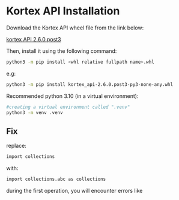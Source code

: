 
# Kortex API Installation

Download the Kortex API wheel file from the link below:

[kortex API 2.6.0.post3](https://artifactory.kinovaapps.com/artifactory/generic-public/kortex/API/2.6.0/kortex_api-2.6.0.post3-py3-none-any.whl)

Then, install it using the following command:

```bash
python3 -m pip install <whl relative fullpath name>.whl
```
e.g:

```bash
python3 -m pip install kortex_api-2.6.0.post3-py3-none-any.whl
```

Recommended python 3.10 (in a virtual environment):

```bash
#creating a virtual environment called ".venv"
python3 -m venv .venv
```

## Fix

replace:

```bash
import collections
```


with:
```bash
import collections.abc as collections
```

during the first operation, you will encounter errors like 